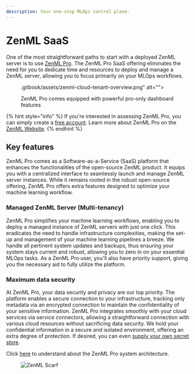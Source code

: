 ```yaml
---
description: Your one-stop MLOps control plane.
---
```


# ZenML SaaS

One of the most straightforward paths to start with a deployed ZenML server is
to use [ZenML Pro](https://zenml.io/pro). The ZenML Pro SaaS offering eliminates the need
for you to dedicate time and resources to deploy and manage a ZenML server,
allowing you to focus primarily on your MLOps workflows.

<div data-full-width="false">

<figure>.gitbook/assets/zenml-cloud-tenant-overview.png" alt=""><figcaption><p>ZenML Pro comes equipped with powerful pro-only dashboard features</p></figcaption></figure>

</div>

{% hint style="info" %}
If you're interested in assessing ZenML Pro, you can simply create
a [free account](https://cloud.zenml.io/?utm\_source=docs\&utm\_medium=referral\_link\&utm\_campaign=cloud\_promotion\&utm\_content=signup\_link).
Learn more about ZenML Pro on the [ZenML Website](https://zenml.io/cloud).
{% endhint %}

## Key features

ZenML Pro comes as a Software-as-a-Service (SaaS) platform that enhances the
functionalities of the open-source ZenML product. It equips you with a
centralized interface to seamlessly launch and manage ZenML server instances.
While it remains rooted in the robust open-source offering, ZenML Pro offers
extra features designed to optimize your machine learning workflow.

### Managed ZenML Server (Multi-tenancy)

ZenML Pro simplifies your machine learning workflows, enabling you to deploy a
managed instance of ZenML servers with just one click. This eradicates the need
to handle infrastructure complexities, making the set-up and management of your
machine learning pipelines a breeze. We handle all pertinent system updates and
backups, thus ensuring your system stays current and robust, allowing you to
zero in on your essential MLOps tasks. As a ZenML Pro user, you'll also have
priority support, giving you the necessary aid to fully utilize the platform.

### Maximum data security

At ZenML Pro, your data security and privacy are our top priority. The
platform enables a secure connection to your infrastructure, tracking only
metadata via an encrypted connection to maintain the confidentiality of your
sensitive information. ZenML Pro integrates smoothly with your cloud services
via service connectors, allowing a straightforward connection with various cloud
resources without sacrificing data security. We hold your confidential
information in a secure and isolated environment, offering an extra degree of
protection. If desired, you can
even [supply your own secret store](../deploying-zenml/manage-the-deployed-services/custom-secret-stores.md).

Click [here](./system-architectures.md) to understand about the ZenML Pro system
architecture.

<figure><img src="https://static.scarf.sh/a.png?x-pxid=f0b4f458-0a54-4fcd-aa95-d5ee424815bc" alt="ZenML Scarf"><figcaption></figcaption></figure>
